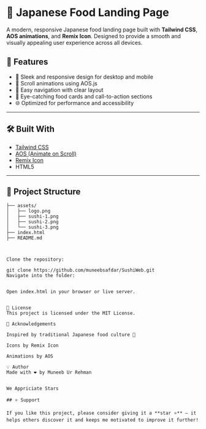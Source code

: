 # 🍣 Japanese Food Landing Page

A modern, responsive Japanese food landing page built with **Tailwind CSS**, **AOS animations**, and **Remix Icon**. Designed to provide a smooth and visually appealing user experience across all devices.

## 📌 Features

- 🎌 Sleek and responsive design for desktop and mobile
- 🐾 Scroll animations using AOS.js
- 🧭 Easy navigation with clear layout
- 🍱 Eye-catching food cards and call-to-action sections
- 🌐 Optimized for performance and accessibility

---

## 🛠️ Built With

- [Tailwind CSS](https://tailwindcss.com/)
- [AOS (Animate on Scroll)](https://michalsnik.github.io/aos/)
- [Remix Icon](https://remixicon.com/)
- HTML5

---

## 📁 Project Structure

```plaintext
├── assets/
│   ├── logo.png
│   ├── sushi-1.png
│   ├── sushi-2.png
│   └── sushi-3.png
├── index.html
├── README.md



Clone the repository:

git clone https://github.com/muneebsafdar/SushiWeb.git
Navigate into the folder:


Open index.html in your browser or live server.


📃 License
This project is licensed under the MIT License.

🙌 Acknowledgements

Inspired by traditional Japanese food culture 🍜

Icons by Remix Icon

Animations by AOS

💡 Author
Made with ❤️ by Muneeb Ur Rehman


We Appriciate Stars

## ⭐ Support

If you like this project, please consider giving it a **star ⭐** — it helps others discover it and keeps me motivated to improve it further!
